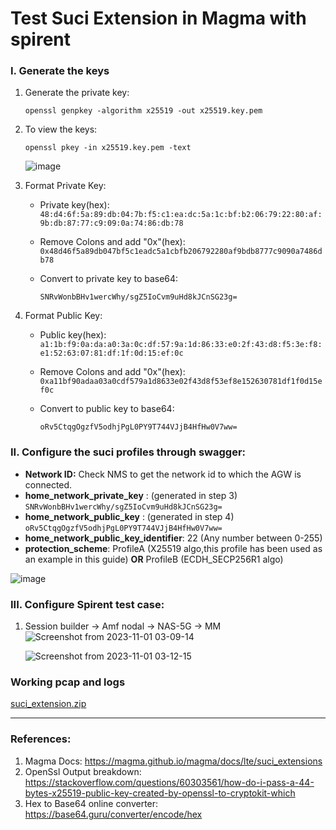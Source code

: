 # Test Suci Extension in Magma with spirent

### I. Generate the keys
1. Generate the private key:
   ```
   openssl genpkey -algorithm x25519 -out x25519.key.pem
   ``` 
2. To view the keys:
   ```
   openssl pkey -in x25519.key.pem -text
   ``` 
   ![image](https://github.com/shashidhar-p/integration-magma/assets/42925091/1923cc77-8f82-4818-87de-4424713b7c73)

3. Format Private Key:
   
    - Private key(hex): ```48:d4:6f:5a:89:db:04:7b:f5:c1:ea:dc:5a:1c:bf:b2:06:79:22:80:af:9b:db:87:77:c9:09:0a:74:86:db:78```
   
    - Remove Colons and add "0x"(hex): ```0x48d46f5a89db047bf5c1eadc5a1cbfb206792280af9bdb8777c9090a7486db78```

    - Convert to private key to base64:
      ```
      SNRvWonbBHv1wercWhy/sgZ5IoCvm9uHd8kJCnSG23g=
      ```
      
4. Format Public Key:
   
    - Public key(hex): ```a1:1b:f9:0a:da:a0:3a:0c:df:57:9a:1d:86:33:e0:2f:43:d8:f5:3e:f8:e1:52:63:07:81:df:1f:0d:15:ef:0c```
   
    - Remove Colons and add "0x"(hex): ```0xa11bf90adaa03a0cdf579a1d8633e02f43d8f53ef8e152630781df1f0d15ef0c```

    - Convert to public key to base64:
      ```
      oRv5CtqgOgzfV5odhjPgL0PY9T744VJjB4HfHw0V7ww=
      ```
### II. Configure the suci profiles through swagger:
- **Network ID:** Check NMS to get the network id to which the AGW is connected.
- **home_network_private_key** : (generated in step 3)
      ```
      SNRvWonbBHv1wercWhy/sgZ5IoCvm9uHd8kJCnSG23g=
      ```
- **home_network_public_key** : (generated in step 4)
      ```
      oRv5CtqgOgzfV5odhjPgL0PY9T744VJjB4HfHw0V7ww=
      ```
- **home_network_public_key_identifier**: 22 (Any number between 0-255)
- **protection_scheme**: ProfileA (X25519 algo,this profile has been used as an example in this guide) **OR**
                         ProfileB (ECDH_SECP256R1 algo)
  
![image](https://github.com/shashidhar-p/integration-magma/assets/42925091/fe7bc90d-7bd6-4b11-85f9-80317cb73e40)

### III. Configure Spirent test case:
1. Session builder -> Amf nodal -> NAS-5G -> MM
   ![Screenshot from 2023-11-01 03-09-14](https://github.com/shashidhar-p/integration-magma/assets/42925091/69cac443-abf7-4572-ab7a-b1bd26cf643d)

   ![Screenshot from 2023-11-01 03-12-15](https://github.com/shashidhar-p/integration-magma/assets/42925091/455d1521-f219-4b5e-a738-b1ad3d9da4d2)


### Working pcap and logs
[suci_extension.zip](https://github.com/shashidhar-p/integration-magma/files/13221623/suci_extension.zip)

*** 
### References:
1. Magma Docs: https://magma.github.io/magma/docs/lte/suci_extensions
2. OpenSsl Output breakdown: https://stackoverflow.com/questions/60303561/how-do-i-pass-a-44-bytes-x25519-public-key-created-by-openssl-to-cryptokit-which
3. Hex to Base64 online converter: https://base64.guru/converter/encode/hex


      

